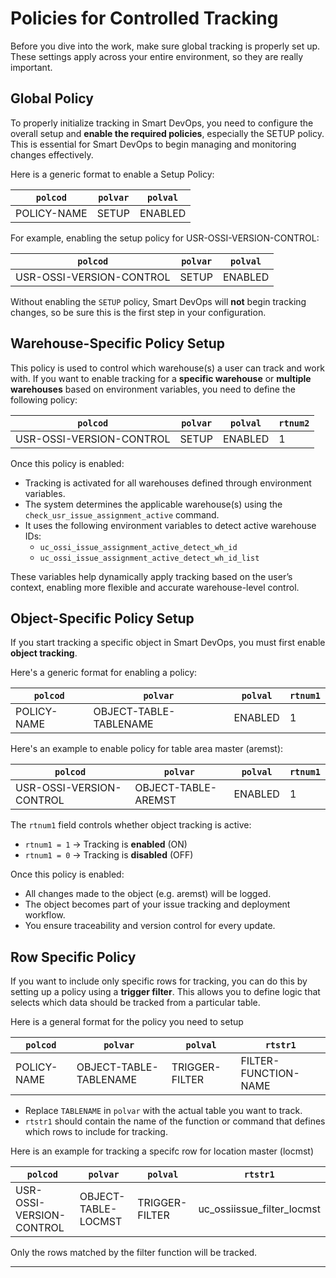 # Policies for Controlled Tracking

Before you dive into the work, make sure global tracking is properly set up. These settings apply across your entire environment, so they are really important.

## **Global Policy**

  To properly initialize tracking in Smart DevOps, you need to configure the overall setup and **enable the required policies**, especially the SETUP policy. This is essential for Smart DevOps to begin managing and monitoring changes effectively.

  Here is a generic format to enable a Setup Policy:

  | `polcod`                  | `polvar` | `polval` |
  |---------------------------|----------|----------|
  | POLICY-NAME               | SETUP    | ENABLED  |

  For example, enabling the setup policy for USR-OSSI-VERSION-CONTROL:

  | `polcod`                  | `polvar` | `polval` |
  |---------------------------|----------|----------|
  | USR-OSSI-VERSION-CONTROL | SETUP    | ENABLED  |

  Without enabling the `SETUP` policy, Smart DevOps will **not** begin tracking changes, so be sure this is the first step in your configuration.

## Warehouse-Specific Policy Setup

This policy is used to control which warehouse(s) a user can track and work with. If you want to enable tracking for a **specific warehouse** or **multiple warehouses** based on environment variables, you need to define the following policy:


| `polcod`                  | `polvar` | `polval` | `rtnum2` |
|---------------------------|----------|----------|----------|
| USR-OSSI-VERSION-CONTROL  | SETUP    | ENABLED  | 1        |

Once this policy is enabled:

- Tracking is activated for all warehouses defined through environment variables.
- The system determines the applicable warehouse(s) using the `check_usr_issue_assignment_active` command.
- It uses the following environment variables to detect active warehouse IDs:
  - `uc_ossi_issue_assignment_active_detect_wh_id`
  - `uc_ossi_issue_assignment_active_detect_wh_id_list`

These variables help dynamically apply tracking based on the user’s context, enabling more flexible and accurate warehouse-level control.

## Object-Specific Policy Setup

If you start tracking a specific object in Smart DevOps, you must first enable **object tracking**. 

 Here's a generic format for enabling a policy:

 | `polcod`                  | `polvar`                 | `polval` |`rtnum1`                 |
|---------------------------|--------------------------|----------|--------------------------|
| POLICY-NAME | OBJECT-TABLE-TABLENAME      | ENABLED  | 1 |

Here's an example to enable policy for table area master (aremst):

| `polcod`                  | `polvar`                 | `polval` |`rtnum1`                 |
|---------------------------|--------------------------|----------|--------------------------|
| USR-OSSI-VERSION-CONTROL | OBJECT-TABLE-AREMST      | ENABLED  | 1 |

The `rtnum1` field controls whether object tracking is active:

- `rtnum1 = 1` → Tracking is **enabled** (ON)
- `rtnum1 = 0` → Tracking is **disabled** (OFF)

Once this policy is enabled:
- All changes made to the object (e.g. aremst) will be logged.
- The object becomes part of your issue tracking and deployment workflow.
- You ensure traceability and version control for every update.



## Row Specific Policy

If you want to include only specific rows for tracking, you can do this by setting up a policy using a **trigger filter**. This allows you to define logic that selects which data should be tracked from a particular table.

Here is a general format for the policy you need to setup

| `polcod`                 | `polvar`                      | `polval`        | `rtstr1`                     |
|--------------------------|-------------------------------|------------------|-------------------------------|
| POLICY-NAME              | OBJECT-TABLE-TABLENAME        | TRIGGER-FILTER   | FILTER-FUNCTION-NAME         |

- Replace `TABLENAME` in `polvar` with the actual table you want to track.
- `rtstr1` should contain the name of the function or command that defines which rows to include for tracking.

Here is an example for tracking a specifc row for location master (locmst)

| `polcod`                 | `polvar`                      | `polval`        | `rtstr1`                        |
|--------------------------|-------------------------------|------------------|----------------------------------|
| USR-OSSI-VERSION-CONTROL | OBJECT-TABLE-LOCMST           | TRIGGER-FILTER   | uc_ossiissue_filter_locmst       |

Only the rows matched by the filter function will be tracked.
  
---

<br><br>
